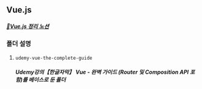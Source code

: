 ## Vue.js ##
##### [🔗Vue.js 정리 노션](https://separate-chimpanzee-eab.notion.site/vue-js-976572170dee441f985644cf720b5536) #####

### 폴더 설명 ###
1. `udemy-vue-the-complete-guide`

    ##### Udemy강의【한글자막】 Vue - 완벽 가이드 (Router 및 Composition API 포함)를 베이스로 둔 폴더 #####
    

